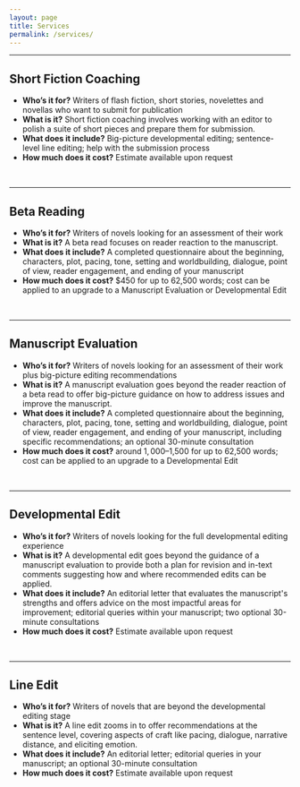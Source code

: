 ```yaml
---
layout: page
title: Services
permalink: /services/
---
```


--- 

## Short Fiction Coaching
- **Who&rsquo;s it for?** Writers of flash fiction, short stories, novelettes and novellas who want to submit for publication
- **What is it?** Short fiction coaching involves working with an editor to polish a suite of short pieces and prepare them for submission.
- **What does it include?** Big-picture developmental editing; sentence-level line editing; help with the submission process
- **How much does it cost?** Estimate available upon request 

<br>

---

## Beta Reading
- **Who&rsquo;s it for?** Writers of novels looking for an assessment of their work
- **What is it?**  A beta read focuses on reader reaction to the manuscript. 
- **What does it include?** A completed questionnaire about the beginning, characters, plot, pacing, tone, setting and worldbuilding, dialogue, point of view, reader engagement, and ending of your manuscript
- **How much does it cost?** $450 for up to 62,500 words; cost can be applied to an upgrade to a Manuscript Evaluation or Developmental Edit 

<br>

---

## Manuscript Evaluation
- **Who&rsquo;s it for?** Writers of novels looking for an assessment of their work plus big-picture editing recommendations
- **What is it?** A manuscript evaluation goes beyond the reader reaction of a beta read to offer big-picture guidance on how to address issues and improve the manuscript.
- **What does it include?** A completed questionnaire about the beginning, characters, plot, pacing, tone, setting and worldbuilding, dialogue, point of view, reader engagement, and ending of your manuscript, including specific recommendations; an optional 30-minute consultation
- **How much does it cost?** around $1,000–$1,500 for up to 62,500 words; cost can be applied to an upgrade to a Developmental Edit  

<br>

---

## Developmental Edit
- **Who&rsquo;s it for?** Writers of novels looking for the full developmental editing experience
- **What is it?** A developmental edit goes beyond the guidance of a manuscript evaluation to provide both a plan for revision and in-text comments suggesting how and where recommended edits can be applied.
- **What does it include?** An editorial letter that evaluates the manuscript's strengths and offers advice on the most impactful areas for improvement; editorial queries within your manuscript; two optional 30-minute consultations
- **How much does it cost?** Estimate available upon request

<br>

---

## Line Edit
- **Who&rsquo;s it for?** Writers of novels that are beyond the developmental editing stage
- **What is it?** A line edit zooms in to offer recommendations at the sentence level, covering aspects of craft like pacing, dialogue, narrative distance, and eliciting emotion.
- **What does it include?** An editorial letter; editorial queries in your manuscript; an optional 30-minute consultation
- **How much does it cost?** Estimate available upon request
